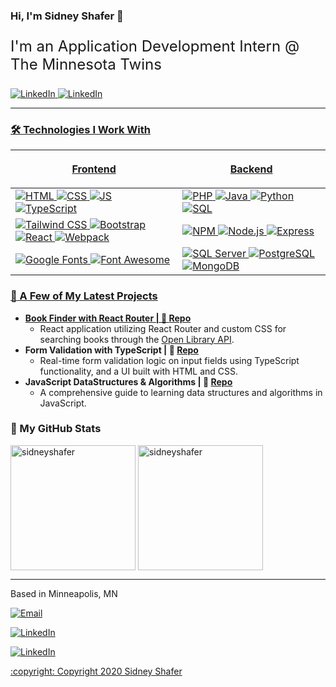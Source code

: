 ### Hi, I'm Sidney Shafer :wave:</p>
<p style="font-size: 24px">I'm an Application Development Intern @ The Minnesota Twins</p>

<a href="https://www.linkedin.com/in/sidney-shafer/" target="_blank"><img alt="LinkedIn" src="https://img.shields.io/badge/LinkedIn-%230077B5.svg?style=for-the-badge&logo=linkedin&logoColor=white" />
<a href="https://github.com/sidneyshafer" target="_blank"><img alt="LinkedIn" src="https://img.shields.io/badge/GitHub-%23121011.svg?style=for-the-badge&logo=github&logoColor=white" />

---

### :hammer_and_wrench: Technologies I Work With
|  <p align="center">Frontend</p>            | <p align="center">Backend</p>            |
| -------------------- | ------------------ |
| <img alt="HTML" src="https://img.shields.io/badge/HTML5-%23E34F26.svg?style=for-the-badge&logo=html5&logoColor=white" /> <img alt="CSS" src="https://img.shields.io/badge/CSS3-%231572B6.svg?style=for-the-badge&logo=css3&logoColor=white" /> <img alt="JS" src="https://img.shields.io/badge/JavaScript-%23F7DF1E.svg?style=for-the-badge&logo=javascript&logoColor=black" /> <img alt="TypeScript" src="https://img.shields.io/badge/TypeScript-%23007ACC.svg?style=for-the-badge&logo=typescript&logoColor=white" /> | <img alt="PHP" src="https://img.shields.io/badge/PHP-777BB4?style=for-the-badge&logo=php&logoColor=white" /> <img alt="Java" src="https://img.shields.io/badge/Java-007396?style=for-the-badge&logo=java&logoColor=white" /> <img alt="Python" src="https://img.shields.io/badge/Python-3776AB?style=for-the-badge&logo=python&logoColor=white" /> <img alt="SQL" src="https://img.shields.io/badge/SQL-4479A1?style=for-the-badge&logo=sqlite&logoColor=white" /> |
| <img alt="Tailwind CSS" src="https://img.shields.io/badge/TailwindCSS-%2306B6D4.svg?style=for-the-badge&logo=tailwindcss&logoColor=white" /> <img alt="Bootstrap" src="https://img.shields.io/badge/Bootstrap-%237952B3.svg?style=for-the-badge&logo=bootstrap&logoColor=white" /> <img alt="React" src="https://img.shields.io/badge/React-%2361DAFB.svg?style=for-the-badge&logo=react&logoColor=black" /> <img alt="Webpack" src="https://img.shields.io/badge/Webpack-%231C78C0.svg?style=for-the-badge&logo=webpack&logoColor=white" /> | <img alt="NPM" src="https://img.shields.io/badge/NPM-CB3837?style=for-the-badge&logo=npm&logoColor=white" /> <img alt="Node.js" src="https://img.shields.io/badge/Node.js-43853D?style=for-the-badge&logo=node.js&logoColor=white" /> <img alt="Express" src="https://img.shields.io/badge/Express-000000?style=for-the-badge&logo=express&logoColor=white" /> |
| <img alt="Google Fonts" src="https://img.shields.io/badge/Google%20Fonts-4285F4?style=for-the-badge&logo=googlefonts&logoColor=white" /> <img alt="Font Awesome" src="https://img.shields.io/badge/Font%20Awesome-339AF0?style=for-the-badge&logo=fontawesome&logoColor=white" /> | <img alt="SQL Server" src="https://img.shields.io/badge/SQL%20Server-CC2927?style=for-the-badge&logo=microsoft-sql-server&logoColor=white" /> <img alt="PostgreSQL" src="https://img.shields.io/badge/PostgreSQL-336791?style=for-the-badge&logo=postgresql&logoColor=white" /> <img alt="MongoDB" src="https://img.shields.io/badge/MongoDB-47A248?style=for-the-badge&logo=mongodb&logoColor=white" /> |

### :rocket: A Few of My Latest Projects

* **Book Finder with React Router | :link: [Repo](https://github.com/sidneyshafer/book-finder-with-router)**
    * React application utilizing React Router and custom CSS for searching books through the [Open Library API](https://openlibrary.org/developers/api).
* **Form Validation with TypeScript | :link: [Repo](https://github.com/sidneyshafer/form-validation-typescript)**
    * Real-time form validation logic on input fields using TypeScript functionality, and a UI built with HTML and CSS.
* **JavaScript DataStructures & Algorithms | :link: [Repo](https://github.com/sidneyshafer/JS_DSA)**
    * A comprehensive guide to learning data structures and algorithms in JavaScript.

### :star2: My GitHub Stats

<img align="center" height="200" src="https://github-readme-stats.vercel.app/api/top-langs/?username=sidneyshafer&size_weight=0.&count_weight=1&layout=compact&hide=Jupyter Notebook" alt="sidneyshafer" />


<img align="center" height="200" src="https://github-readme-stats.vercel.app/api?username=sidneyshafer&show_icons=true&custom_title=GitHub%20Stats&rank_icon=percentile" alt="sidneyshafer" />

---

<p>Based in Minneapolis, MN</p>

<p><a href="mailto:sidney@mnshafers.com"><img alt="Email" src="https://img.shields.io/badge/Email-sidney@mnshafers.com-blue?style=for-the-badge&logo=gmail&logoColor=white" /></p>

<p><a href="https://www.linkedin.com/in/sidney-shafer/" target="_blank"><img alt="LinkedIn" src="https://img.shields.io/badge/LinkedIn-%230077B5.svg?style=for-the-badge&logo=linkedin&logoColor=white" />

<a href="https://github.com/sidneyshafer" target="_blank"><img alt="LinkedIn" src="https://img.shields.io/badge/GitHub-%23121011.svg?style=for-the-badge&logo=github&logoColor=white" /></p>

<p>:copyright: Copyright 2020 Sidney Shafer</p>